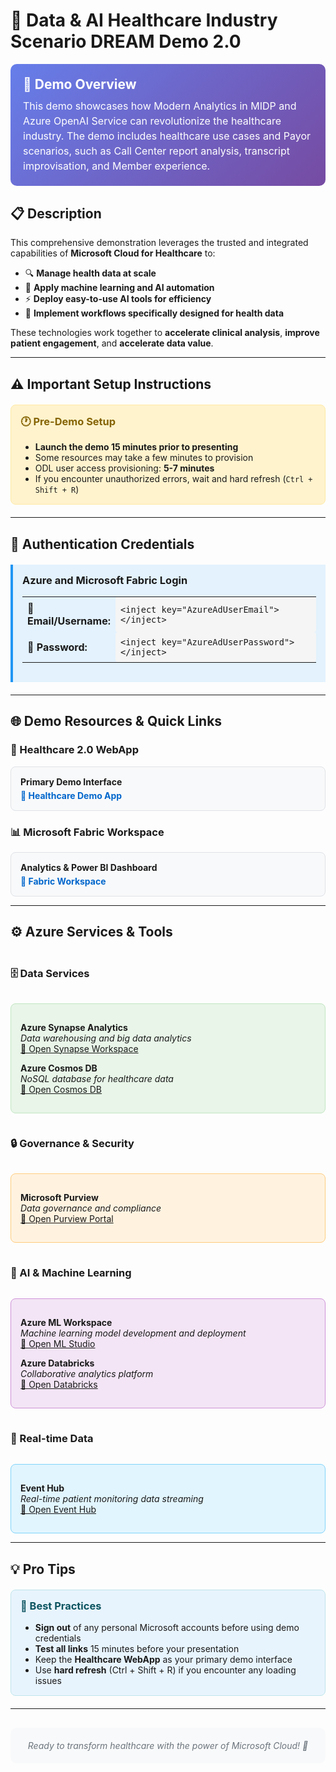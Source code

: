 # 🏥 Data & AI Healthcare Industry Scenario DREAM Demo 2.0

<div style="background: linear-gradient(135deg, #667eea 0%, #764ba2 100%); color: white; padding: 20px; border-radius: 10px; margin-bottom: 30px;">
  <h2 style="margin: 0; color: white;">🎯 Demo Overview</h2>
  <p style="margin: 10px 0 0 0; font-size: 16px; line-height: 1.5;">This demo showcases how Modern Analytics in MIDP and Azure OpenAI Service can revolutionize the healthcare industry. The demo includes healthcare use cases and Payor scenarios, such as Call Center report analysis, transcript improvisation, and Member experience.</p>
</div>

## 📋 Description

This comprehensive demonstration leverages the trusted and integrated capabilities of **Microsoft Cloud for Healthcare** to:

- 🔍 **Manage health data at scale**
- 🤖 **Apply machine learning and AI automation**
- ⚡ **Deploy easy-to-use AI tools for efficiency**
- 🔄 **Implement workflows specifically designed for health data**

These technologies work together to **accelerate clinical analysis**, **improve patient engagement**, and **accelerate data value**.

---

## ⚠️ Important Setup Instructions

<div style="background-color: #fff3cd; border: 1px solid #ffeaa7; border-radius: 8px; padding: 15px; margin: 20px 0;">
  <h3 style="margin-top: 0; color: #856404;">🕐 Pre-Demo Setup</h3>
  <ul style="margin-bottom: 0;">
    <li><strong>Launch the demo 15 minutes prior to presenting</strong></li>
    <li>Some resources may take a few minutes to provision</li>
    <li>ODL user access provisioning: <strong>5-7 minutes</strong></li>
    <li>If you encounter unauthorized errors, wait and hard refresh (<code>Ctrl + Shift + R</code>)</li>
  </ul>
</div>

---

## 🔐 Authentication Credentials

<div style="background-color: #e3f2fd; border-left: 4px solid #2196f3; padding: 15px; margin: 20px 0;">
  <h3 style="margin-top: 0;">Azure and Microsoft Fabric Login</h3>
  <table style="width: 100%; border-collapse: collapse;">
    <tr>
      <td style="padding: 8px; font-weight: bold; width: 30%;">📧 Email/Username:</td>
      <td style="padding: 8px; background-color: #f5f5f5; border-radius: 4px;"><code>&lt;inject key="AzureAdUserEmail"&gt;&lt;/inject&gt;</code></td>
    </tr>
    <tr>
      <td style="padding: 8px; font-weight: bold;">🔑 Password:</td>
      <td style="padding: 8px; background-color: #f5f5f5; border-radius: 4px;"><code>&lt;inject key="AzureAdUserPassword"&gt;&lt;/inject&gt;</code></td>
    </tr>
  </table>
</div>

---

## 🌐 Demo Resources & Quick Links

### 🏥 Healthcare 2.0 WebApp
<div style="background-color: #f8f9fa; border: 1px solid #dee2e6; border-radius: 8px; padding: 15px; margin: 10px 0;">
  <p style="margin: 0;"><strong>Primary Demo Interface</strong></p>
  <p style="margin: 5px 0 0 0;"><a href="https://app-health-care-demo-v2prod.azurewebsites.net/" target="_blank" style="color: #0066cc; text-decoration: none; font-weight: bold;">🔗 Healthcare Demo App</a></p>
</div>

### 📊 Microsoft Fabric Workspace
<div style="background-color: #f8f9fa; border: 1px solid #dee2e6; border-radius: 8px; padding: 15px; margin: 10px 0;">
  <p style="margin: 0;"><strong>Analytics & Power BI Dashboard</strong></p>
  <p style="margin: 5px 0 0 0;"><a href="https://app.powerbi.com/groups/9e83dec4-28ba-480d-920e-09b24bfd475a/list?experience=power-bi" target="_blank" style="color: #0066cc; text-decoration: none; font-weight: bold;">🔗 Fabric Workspace</a></p>
</div>

---

## ⚙️ Azure Services & Tools

<div style="display: grid; gap: 15px; margin-top: 20px;">

### 🗄️ Data Services
<div style="background-color: #e8f5e8; border: 1px solid #c3e6c3; border-radius: 8px; padding: 15px;">
  
**Azure Synapse Analytics**  
*Data warehousing and big data analytics*  
[🔗 Open Synapse Workspace](https://web.azuresynapse.net/en/home?workspace=%2Fsubscriptions%2F506e86fc-853c-4557-a6e5-ad72114efd2b%2FresourceGroups%2Frg-healthcare2-prod%2Fproviders%2FMicrosoft.Synapse%2Fworkspaces%2Fsynhealthcare2prod)

**Azure Cosmos DB**  
*NoSQL database for healthcare data*  
[🔗 Open Cosmos DB](https://portal.azure.com/#@CloudLabsAIoutlook.onmicrosoft.com/resource/subscriptions/506e86fc-853c-4557-a6e5-ad72114efd2b/resourceGroups/rg-healthcare2-prod/providers/Microsoft.DocumentDB/databaseAccounts/cosmos-healthcare2-prod/dataExplorer)

</div>

### 🔒 Governance & Security
<div style="background-color: #fff3e0; border: 1px solid #ffcc80; border-radius: 8px; padding: 15px;">

**Microsoft Purview**  
*Data governance and compliance*  
[🔗 Open Purview Portal](https://web.purview.azure.com/resource/purviewhealthcare2prod/main/catalog/home?feature.tenant=f94768c8-8714-4abe-8e2d-37a64b18216a)

</div>

### 🤖 AI & Machine Learning
<div style="background-color: #f3e5f5; border: 1px solid #ce93d8; border-radius: 8px; padding: 15px;">

**Azure ML Workspace**  
*Machine learning model development and deployment*  
[🔗 Open ML Studio](https://ml.azure.com/?tid=f94768c8-8714-4abe-8e2d-37a64b18216a&wsid=/subscriptions/506e86fc-853c-4557-a6e5-ad72114efd2b/resourcegroups/rg-healthcare2-prod/providers/Microsoft.MachineLearningServices/workspaces/mlw-healthcare2-prod)

**Azure Databricks**  
*Collaborative analytics platform*  
[🔗 Open Databricks](https://adb-6711778118362600.0.azuredatabricks.net/?o=6711778118362600#)

</div>

### 📡 Real-time Data
<div style="background-color: #e1f5fe; border: 1px solid #81d4fa; border-radius: 8px; padding: 15px;">

**Event Hub**  
*Real-time patient monitoring data streaming*  
[🔗 Open Event Hub](https://portal.azure.com/#@CloudLabsAIoutlook.onmicrosoft.com/resource/subscriptions/506e86fc-853c-4557-a6e5-ad72114efd2b/resourceGroups/rg-healthcare2-prod/providers/Microsoft.EventHub/namespaces/evh-patient-monitoring-prod/overview)

</div>

</div>

---

## 💡 Pro Tips

<div style="background-color: #e8f4fd; border: 1px solid #bee5eb; border-radius: 8px; padding: 15px; margin: 20px 0;">
  <h3 style="margin-top: 0; color: #0c5460;">🎯 Best Practices</h3>
  <ul style="margin-bottom: 0;">
    <li><strong>Sign out</strong> of any personal Microsoft accounts before using demo credentials</li>
    <li><strong>Test all links</strong> 15 minutes before your presentation</li>
    <li>Keep the <strong>Healthcare WebApp</strong> as your primary demo interface</li>
    <li>Use <strong>hard refresh</strong> (Ctrl + Shift + R) if you encounter any loading issues</li>
  </ul>
</div>

---

<div style="text-align: center; padding: 20px; background-color: #f8f9fa; border-radius: 10px; margin-top: 30px;">
  <p style="margin: 0; color: #6c757d; font-style: italic;">Ready to transform healthcare with the power of Microsoft Cloud! 🚀</p>
</div>
